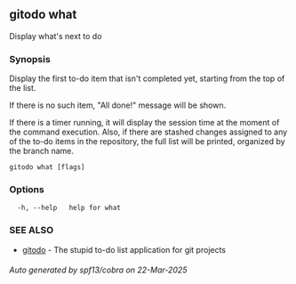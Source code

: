 ## gitodo what

Display what's next to do

### Synopsis


Display the first to-do item that isn't completed yet, starting from the top
of the list.

If there is no such item, "All done!" message will be shown.

If there is a timer running, it will display the session time at the moment of
the command execution. Also, if there are stashed changes assigned to any of
the to-do items in the repository, the full list will be printed, organized by
the branch name.

```
gitodo what [flags]
```

### Options

```
  -h, --help   help for what
```

### SEE ALSO

* [gitodo](gitodo.md)	 - The stupid to-do list application for git projects

###### Auto generated by spf13/cobra on 22-Mar-2025
